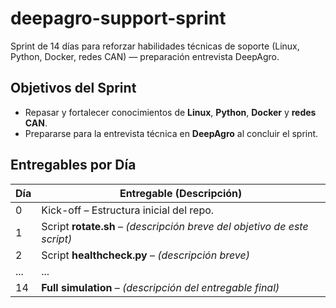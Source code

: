 # deepagro-support-sprint
Sprint de 14 días para reforzar habilidades técnicas de soporte (Linux, Python, Docker, redes CAN) — preparación entrevista DeepAgro.
## Objetivos del Sprint  
- Repasar y fortalecer conocimientos de **Linux**, **Python**, **Docker** y **redes CAN**.  
- Prepararse para la entrevista técnica en **DeepAgro** al concluir el sprint.  

## Entregables por Día  
| Día | Entregable (Descripción)                |  
|-----|-----------------------------------------|  
| 0   | Kick-off – Estructura inicial del repo. |  
| 1   | Script **rotate.sh** – *(descripción breve del objetivo de este script)* |  
| 2   | Script **healthcheck.py** – *(descripción breve)* |  
| ... | ...                                     |  
| 14  | **Full simulation** – *(descripción del entregable final)* |  
